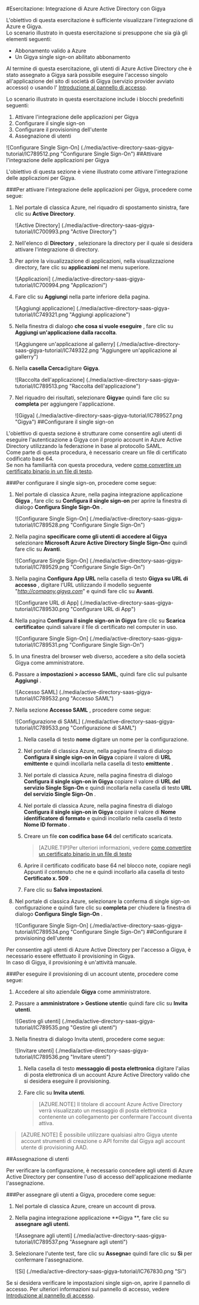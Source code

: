 <properties 
    pageTitle="Esercitazione: Integrazione di Azure Active Directory con Gigya | Microsoft Azure" 
    description="Ecco come utilizzare Gigya con Azure Active Directory per consentire il single sign-on, il provisioning automatico e altro." 
    services="active-directory" 
    authors="jeevansd"  
    documentationCenter="na" 
    manager="femila"/>
<tags 
    ms.service="active-directory" 
    ms.devlang="na" 
    ms.topic="article" 
    ms.tgt_pltfrm="na" 
    ms.workload="identity" 
    ms.date="09/01/2016" 
    ms.author="jeedes" />

#<a name="tutorial-azure-active-directory-integration-with-gigya"></a>Esercitazione: Integrazione di Azure Active Directory con Gigya
  
L'obiettivo di questa esercitazione è sufficiente visualizzare l'integrazione di Azure e Gigya.  
Lo scenario illustrato in questa esercitazione si presuppone che sia già gli elementi seguenti:

-   Abbonamento valido a Azure
-   Un Gigya single sign-on abilitato abbonamento
  
Al termine di questa esercitazione, gli utenti di Azure Active Directory che è stato assegnato a Gigya sarà possibile eseguire l'accesso singolo all'applicazione del sito di società di Gigya (servizio provider avviato accesso) o usando l' [Introduzione al pannello di accesso](active-directory-saas-access-panel-introduction.md).
  
Lo scenario illustrato in questa esercitazione include i blocchi predefiniti seguenti:

1.  Attivare l'integrazione delle applicazioni per Gigya
2.  Configurare il single sign-on
3.  Configurare il provisioning dell'utente
4.  Assegnazione di utenti

![Configurare Single Sign-On] (./media/active-directory-saas-gigya-tutorial/IC789512.png "Configurare Single Sign-On")
##<a name="enabling-the-application-integration-for-gigya"></a>Attivare l'integrazione delle applicazioni per Gigya
  
L'obiettivo di questa sezione è viene illustrato come attivare l'integrazione delle applicazioni per Gigya.

###<a name="to-enable-the-application-integration-for-gigya-perform-the-following-steps"></a>Per attivare l'integrazione delle applicazioni per Gigya, procedere come segue:

1.  Nel portale di classica Azure, nel riquadro di spostamento sinistra, fare clic su **Active Directory**.

    ![Active Directory] (./media/active-directory-saas-gigya-tutorial/IC700993.png "Active Directory")

2.  Nell'elenco di **Directory** , selezionare la directory per il quale si desidera attivare l'integrazione di directory.

3.  Per aprire la visualizzazione di applicazioni, nella visualizzazione directory, fare clic su **applicazioni** nel menu superiore.

    ![Applicazioni] (./media/active-directory-saas-gigya-tutorial/IC700994.png "Applicazioni")

4.  Fare clic su **Aggiungi** nella parte inferiore della pagina.

    ![Aggiungi applicazione] (./media/active-directory-saas-gigya-tutorial/IC749321.png "Aggiungi applicazione")

5.  Nella finestra di dialogo **che cosa si vuole eseguire** , fare clic su **Aggiungi un'applicazione dalla raccolta**.

    ![Aggiungere un'applicazione al gallerry] (./media/active-directory-saas-gigya-tutorial/IC749322.png "Aggiungere un'applicazione al gallerry")

6.  Nella **casella Cerca**digitare **Gigya**.

    ![Raccolta dell'applicazione] (./media/active-directory-saas-gigya-tutorial/IC789513.png "Raccolta dell'applicazione")

7.  Nel riquadro dei risultati, selezionare **Gigya**e quindi fare clic su **completa** per aggiungere l'applicazione.

    ![Gigya] (./media/active-directory-saas-gigya-tutorial/IC789527.png "Gigya")
##<a name="configuring-single-sign-on"></a>Configurare il single sign-on
  
L'obiettivo di questa sezione è strutturare come consentire agli utenti di eseguire l'autenticazione a Gigya con il proprio account in Azure Active Directory utilizzando la federazione in base al protocollo SAML.  
Come parte di questa procedura, è necessario creare un file di certificato codificato base 64.  
Se non ha familiarità con questa procedura, vedere [come convertire un certificato binario in un file di testo](http://youtu.be/PlgrzUZ-Y1o).

###<a name="to-configure-single-sign-on-perform-the-following-steps"></a>Per configurare il single sign-on, procedere come segue:

1.  Nel portale di classica Azure, nella pagina integrazione applicazione **Gigya** , fare clic su **Configura il single sign-on** per aprire la finestra di dialogo **Configura Single Sign-On** .

    ![Configurare Single Sign-On] (./media/active-directory-saas-gigya-tutorial/IC789528.png "Configurare Single Sign-On")

2.  Nella pagina **specificare come gli utenti di accedere al Gigya** selezionare **Microsoft Azure Active Directory Single Sign-On**e quindi fare clic su **Avanti**.

    ![Configurare Single Sign-On] (./media/active-directory-saas-gigya-tutorial/IC789529.png "Configurare Single Sign-On")

3.  Nella pagina **Configura App URL** nella casella di testo **Gigya su URL di accesso** , digitare l'URL utilizzando il modello seguente "*http://company.gigya.com*" e quindi fare clic su **Avanti**.

    ![Configurare URL di App] (./media/active-directory-saas-gigya-tutorial/IC789530.png "Configurare URL di App")

4.  Nella pagina **Configura il single sign-on in Gigya** fare clic su **Scarica certificato**e quindi salvare il file di certificato nel computer in uso.

    ![Configurare Single Sign-On] (./media/active-directory-saas-gigya-tutorial/IC789531.png "Configurare Single Sign-On")

5.  In una finestra del browser web diverso, accedere a sito della società Gigya come amministratore.

6.  Passare a **impostazioni \> accesso SAML**, quindi fare clic sul pulsante **Aggiungi** .

    ![Accesso SAML] (./media/active-directory-saas-gigya-tutorial/IC789532.png "Accesso SAML")

7.  Nella sezione **Accesso SAML** , procedere come segue:

    ![Configurazione di SAML] (./media/active-directory-saas-gigya-tutorial/IC789533.png "Configurazione di SAML")

    1.  Nella casella di testo **nome** digitare un nome per la configurazione.
    2.  Nel portale di classica Azure, nella pagina finestra di dialogo **Configura il single sign-on in Gigya** copiare il valore di **URL emittente** e quindi incollarla nella casella di testo **emittente** .
    3.  Nel portale di classica Azure, nella pagina finestra di dialogo **Configura il single sign-on in Gigya** copiare il valore di **URL del servizio Single Sign-On** e quindi incollarla nella casella di testo **URL del servizio Single Sign-On** .
    4.  Nel portale di classica Azure, nella pagina finestra di dialogo **Configura il single sign-on in Gigya** copiare il valore di **Nome identificatore di formato** e quindi incollarlo nella casella di testo **Nome ID formato** .
    5.  Creare un file **con codifica base 64** del certificato scaricata.
        
        >[AZURE.TIP]Per ulteriori informazioni, vedere [come convertire un certificato binario in un file di testo](http://youtu.be/PlgrzUZ-Y1o)

    6.  Aprire il certificato codificato base 64 nel blocco note, copiare negli Appunti il contenuto che ne e quindi incollarlo alla casella di testo **Certificato x. 509** .
    7.  Fare clic su **Salva impostazioni**.

8.  Nel portale di classica Azure, selezionare la conferma di single sign-on configurazione e quindi fare clic su **completa** per chiudere la finestra di dialogo **Configura Single Sign-On** .

    ![Configurare Single Sign-On] (./media/active-directory-saas-gigya-tutorial/IC789534.png "Configurare Single Sign-On")
##<a name="configuring-user-provisioning"></a>Configurare il provisioning dell'utente
  
Per consentire agli utenti di Azure Active Directory per l'accesso a Gigya, è necessario essere effettuato il provisioning in Gigya.  
In caso di Gigya, il provisioning è un'attività manuale.

###<a name="to-provision-a-user-accounts-perform-the-following-steps"></a>Per eseguire il provisioning di un account utente, procedere come segue:

1.  Accedere al sito aziendale **Gigya** come amministratore.

2.  Passare a **amministratore \> Gestione utenti**e quindi fare clic su **Invita utenti**.

    ![Gestire gli utenti] (./media/active-directory-saas-gigya-tutorial/IC789535.png "Gestire gli utenti")

3.  Nella finestra di dialogo Invita utenti, procedere come segue:

    ![Invitare utenti] (./media/active-directory-saas-gigya-tutorial/IC789536.png "Invitare utenti")

    1.  Nella casella di testo **messaggio di posta elettronica** digitare l'alias di posta elettronica di un account Azure Active Directory valido che si desidera eseguire il provisioning.
    2.  Fare clic su **Invita utenti**.
    
        >[AZURE.NOTE] Il titolare di account Azure Active Directory verrà visualizzato un messaggio di posta elettronica contenente un collegamento per confermare l'account diventa attiva.

>[AZURE.NOTE] È possibile utilizzare qualsiasi altro Gigya utente account strumenti di creazione o API fornite dal Gigya agli account utente di provisioning AAD.

##<a name="assigning-users"></a>Assegnazione di utenti
  
Per verificare la configurazione, è necessario concedere agli utenti di Azure Active Directory per consentire l'uso di accesso dell'applicazione mediante l'assegnazione.

###<a name="to-assign-users-to-gigya-perform-the-following-steps"></a>Per assegnare gli utenti a Gigya, procedere come segue:

1.  Nel portale di classica Azure, creare un account di prova.

2.  Nella pagina integrazione applicazione **Gigya **, fare clic su **assegnare agli utenti**.

    ![Assegnare agli utenti] (./media/active-directory-saas-gigya-tutorial/IC789537.png "Assegnare agli utenti")

3.  Selezionare l'utente test, fare clic su **Assegna**e quindi fare clic su **Sì** per confermare l'assegnazione.

    ![Sì] (./media/active-directory-saas-gigya-tutorial/IC767830.png "Sì")
  
Se si desidera verificare le impostazioni single sign-on, aprire il pannello di accesso. Per ulteriori informazioni sul pannello di accesso, vedere [Introduzione al pannello di accesso](active-directory-saas-access-panel-introduction.md).